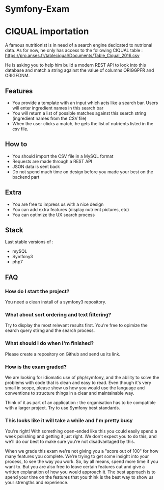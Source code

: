 # Symfony-Exam

CIQUAL importation
====

A famous nutritionist is in need of a search engine dedicated to nutrional data.
As for now, he only has access to the following CIQUAL table : https://pro.anses.fr/tableciqual/Documents/Table_Ciqual_2016.csv

He is asking you to help him build a modern REST API to look into this database and match a string against the value of columns ORIGGPFR
 and ORIGFDNM.

Features
----

- You provide a template with an input which acts like a search bar. Users will enter ingredient names in this search bar
- You will return a list of possible matches against this search string (ingredient names from the CSV file)
- When the user clicks a match, he gets the list of nutrients listed in the csv file.

How to
----

- You should import the CSV file in a MySQL format
- Requests are made through a REST API
- JSON data is sent back
- Do not spend much time on design before you made your best on the backend part


Extra
----

- You are free to impress us with a nice design
- You can add extra features (display nutrient pictures, etc)
- You can optimize the UX search process

Stack
----

Last stable versions of :
- mySQL
- Symfony3
- php7

FAQ
----

### How do I start the project?

You need a clean install of a symfony3 repository.

### What about sort ordering and text filtering?

Try to display the most relevant results first. You're free to opimize the search query stirng and the search process.

### What should I do when I'm finished?

Please create a repository on Github and send us its link.

### How is the exam graded?

We are looking for idiomatic use of php/symfony, and the ability to solve the problems with code that is clean and easy to read. Even though it's very small in scope, please show us how you would use the language and conventions to structure things in a clear and maintainable way.

Think of it as part of an application : the organisation has to be compatible with a larger project. Try to use Symfony best standards.

### This looks like it will take a while and I'm pretty busy

You're right! With something open-ended like this you could easily spend a week polishing and getting it just right. We don't expect you to do this, and we'll do our best to make sure you're not disadvantaged by this.

When we grade this exam we're not giving you a "score out of 100" for how many features you complete. We're trying to get some insight into your process, to see the way you work. So, by all means, spend more time if you want to. But you are also free to leave certain features out and give a written explanation of how you would approach it. The best approach is to spend your time on the features that you think is the best way to show us your strengths and experience.